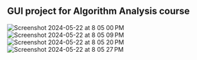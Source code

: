 ## GUI project for Algorithm Analysis course

![Screenshot 2024-05-22 at 8 05 00 PM](https://github.com/mdshadatrahman/algo-analysis-varsity-project/assets/43848931/8efc676f-23af-439c-8054-6ec04dd10b54)
![Screenshot 2024-05-22 at 8 05 09 PM](https://github.com/mdshadatrahman/algo-analysis-varsity-project/assets/43848931/7f0c04ab-bf04-421f-962b-252e85398dac)
![Screenshot 2024-05-22 at 8 05 20 PM](https://github.com/mdshadatrahman/algo-analysis-varsity-project/assets/43848931/ae02e474-960e-46ee-b001-687de499b69b)
![Screenshot 2024-05-22 at 8 05 27 PM](https://github.com/mdshadatrahman/algo-analysis-varsity-project/assets/43848931/2f63dde7-86ae-4ceb-b647-11d23d73a19d)
